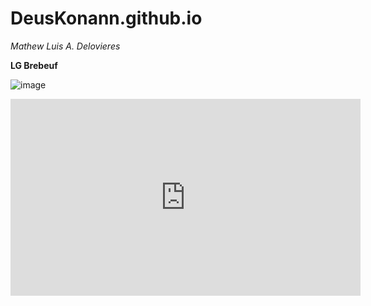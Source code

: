 # DeusKonann.github.io
*Mathew Luis A. Delovieres*

**LG Brebeuf**  


![image](https://user-images.githubusercontent.com/122419064/212207202-5c6f72d1-c4fc-461d-ab5d-63e29fd123f5.png)

<iframe width="560" height="315" src="https://www.youtube.com/embed/07fhkAoCnig" title="YouTube video player" frameborder="0" allow="accelerometer; autoplay; clipboard-write; encrypted-media; gyroscope; picture-in-picture; web-share" allowfullscreen></iframe>

